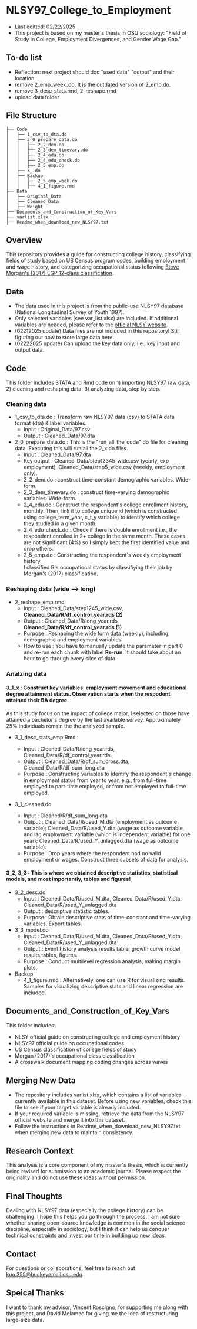 # NLSY97_College_to_Employment
* Last editted: 02/22/2025
* This project is based on my master's thesis in OSU sociology: "Field of Study in College, Employment Divergences, and Gender Wage Gap."

## To-do list
* Reflection: next project should doc "used data" "output" and their location.
* remove 2_emp_week_do. It is the outdated version of 2_emp.do.
* remove 3_desc_stats.rmd, 2_reshape.rmd
* upload data folder

## File Structure
```
├── Code 
│   ├── 1_csv_to_dta.do
│   ├── 2_0_prepare_data.do
│   │   ├── 2_2_dem.do
│   │   ├── 2_3_dem_timevary.do
│   │   ├── 2_4_edu.do
│   │   ├── 2_4_edu_check.do
│   │   ├── 2_5_emp.do
│   ├── 3_.do
│   ├── Backup
│   │   ├── 2_5_emp_week.do
│   │   ├── 4_1_figure.rmd
├── Data
│   ├── Original_Data
│   ├── Cleaned_Data
│   ├── Weight
├── Documents_and_Construction_of_Key_Vars
├── varlist.xlsx
├── Readme_when_download_new_NLSY97.txt
```

## Overview
This repository provides a guide for constructing college history, classifying fields of study based on US Census program codes, 
building employment and wage history, and categorizing occupational status following 
[Steve Morgan's (2017) EGP 12-class classification](https://gss.norc.org/content/dam/gss/get-documentation/pdf/reports/methodological-reports/MR125.pdf).

## Data
* The data used in this project is from the public-use NLSY97 database (National Longitudinal Survey of Youth 1997). 
* Only selected variables (see var_list.xlsx) are included. If additional variables are needed, please refer to the [official NLSY website](https://www.nlsinfo.org/investigator/pages/home).
* (02212025 update) Data files are not included in this repository! Still figuring out how to store large data here.
* (02222025 update) Can upload the key data only, i.e., key input and output data.

## Code
This folder includes STATA and Rmd code on 1) importing NLSY97 raw data, 2) cleaning and reshaping data, 3) analyzing data, step by step.

### Cleaning data
* 1_csv_to_dta.do : Transform raw NLSY97 data (csv) to STATA data format (dta) & label variables.
  * Input : Original_Data/97.csv
  * Output : Cleaned_Data/97.dta
    <br>
* 2_0_prepare_data.do : This is the "run_all_the_code" do file for cleaning data. Executing this will run all the 2_x do.files.
  * Input : Cleaned_Data/97.dta
  * Key output : Cleaned_Data/step12345_wide.csv (yearly, exp employment),  Cleaned_Data/step5_wide.csv (weekly, employment only).
  * 2_2_dem.do : construct time-constant demographic variables. Wide-form.
  * 2_3_dem_timevary.do : construct time-varying demographic variables. Wide-form.
  * 2_4_edu.do : Construct the respondent's college enrollment history, monthly.
    Then, link it to college unique id (which is constructed using college_term_year, c_t_y variable) to identify which college they studied in a given month.
  * 2_4_edu_check.do : Check if there is double enrollment i.e., the respondent enrolled in 2+ college in the same month. These cases are not significant (4%) so I simply kept the first identified value and drop others.
  * 2_5_emp.do : Constructing the respondent's weekly employment history.  <br>
    I classified R's occupational status by classifiying their job by Morgan's (2017) classification.

### Reshaping data (wide --> long)

* 2_reshape_emp.rmd 
  * Input : Cleaned_Data/step1245_wide.csv, ****Cleaned_Data/R/df_control_year.rds (2)****
  * Output : Cleaned_Data/R/long_year.rds, ****Cleaned_Data/R/df_control_year.rds (1)****
  * Purpose : Reshaping the wide form data (weekly), including demographic and employment variables.
  * How to use : You have to manually update the parameter in part 0 and re-run each chunk with label **Re-run**. It should take about an hour to go through every slice of data.

### Analzing data 
#### 3_1_x : Construct key variables: employment movement and educational degree attainment status. Observation starts when the respodent attained their BA degree.
As this study focus on the impact of college major, I selected on those have attained a bachelor's degree by the last available survey. Approximately 25% individuals remain the the analyzed sample.
  
* 3_1_desc_stats_emp.Rmd : 
  * Input : Cleaned_Data/R/long_year.rds, Cleaned_Data/R/df_control_year.rds
  * Output : Cleaned_Data/R/df_sum_cross.dta, Cleaned_Data/R/df_sum_long.dta
  * Purpose : Constructing variables to identify the respondent's change in employment status from year to year, e.g., from full-time employed to part-time employed, or from not employed to full-time employed.
    
* 3_1_cleaned.do
  * Input : Cleaned/R/df_sum_long.dta
  * Output : Cleaned_Data/R/used_M.dta (employment as outcome variable); Cleaned_Data/R/used_Y.dta (wage as outcome variable, and lag employment variable (which is independent variable) for one year);
    Cleaned_Data/R/used_Y_unlagged.dta (wage as outcome variable).
  * Purpose : Drop years where the respondent had no valid employment or wages. Construct three subsets of data for analysis.

#### 3_2, 3_3 : This is where we obtained descriptive statistics, statistical models, and most importantly, tables and figures!
* 3_2_desc.do
  * Input : Cleaned_Data/R/used_M.dta, Cleaned_Data/R/used_Y.dta, Cleaned_Data/R/used_Y_unlagged.dta
  * Output : descriptive statistic tables.
  * Purpose : Obtain descriptive stats of time-constant and time-varying variables. Export tables.
* 3_3_model.do
  * Input : Cleaned_Data/R/used_M.dta, Cleaned_Data/R/used_Y.dta, Cleaned_Data/R/used_Y_unlagged.dta
  * Output : Event history analysis results table, growth curve model results tables, figures.
  * Purpose : Conduct multilevel regression analysis, making margin plots.
* Backup
  * 4_1_figure.rmd : Alternatively, one can use R for visualizing results. Samples for visualizing descriptive stats and linear regression are included.


## Documents_and_Construction_of_Key_Vars
This folder includes:
* NLSY official guide on constructing college and employment history
* NLSY97 official guide on occupational codes
* US Census classification of college fields of study
* Morgan (2017)'s occupational class classification
* A crosswalk document mapping coding changes across waves

## Merging New Data
* The repository includes varlist.xlsx, which contains a list of variables currently available in this dataset. Before using new variables, check this file to see if your target variable is already included.
* If your required variable is missing, retrieve the data from the NLSY97 official website and merge it into this dataset.
* Follow the instructions in Readme_when_download_new_NLSY97.txt when merging new data to maintain consistency.

## Research Context
This analysis is a core component of my master's thesis, which is currently being revised for submission to an academic journal. Please respect the originality and do not use these ideas without permission.

## Final Thoughts
Dealing with NLSY97 data (especially the college history) can be challenging. I hope this helps you go through the process. I am not sure whether sharing open-source knowledge is common in the social science discipline, especially in sociology, but I think it can help us conquer technical constraints and invest our time in building up new ideas.

## Contact
For questions or collaborations, feel free to reach out kuo.355@buckeyemail.osu.edu.

## Speical Thanks
I want to thank my advisor, Vincent Roscigno, for supporting me along with this project, and David Melamed for giving me the idea of restructuring large-size data.










